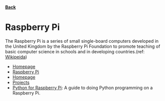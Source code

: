**[Back](/README.md/)**

# Raspberry Pi

The Raspberry Pi is a series of small single-board computers developed in the United Kingdom by the Raspberry Pi Foundation to promote teaching of basic computer science in schools and in developing countries.(ref: [Wikipeida](https://en.wikipedia.org/wiki/Raspberry_Pi))


- [Homepage](https://www.raspberrypi.org/learn/)
- [Raspberry Pi](https://cognitiveclass.ai/courses/robots-are-coming)
- [Homepage](https://www.raspberrypi.org)
- [Projects](https://projects.raspberrypi.org/en/projects)
- [Python for Raspberry Pi](https://pythonprogramming.net/introduction-raspberry-pi-tutorials/): A guide to doing Python programming on a Raspberry Pi. 
